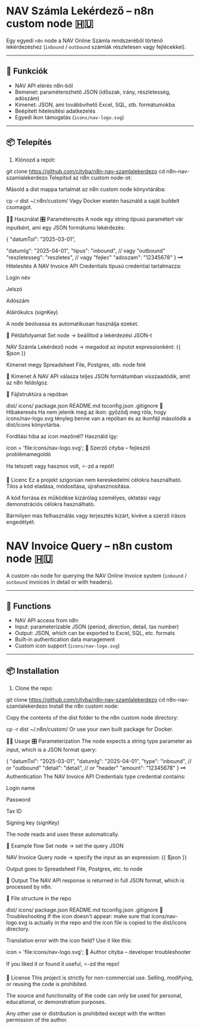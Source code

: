 # NAV Számla Lekérdező – n8n custom node 🇭🇺

Egy egyedi `n8n` node a NAV Online Számla rendszeréből történő lekérdezéshez (`inbound` / `outbound` számlák részletesen vagy fejlécekkel).

---

## 🧰 Funkciók

- NAV API elérés n8n-ből
- Bemenet: paraméterezhető JSON (időszak, irány, részletesség, adószám)
- Kimenet: JSON, ami továbbvihető Excel, SQL, stb. formátumokba
- Beépített hitelesítési adatkezelés
- Egyedi ikon támogatás (`icons/nav-logo.svg`)

---

## 📦 Telepítés

1. Klónozd a repót:


git clone https://github.com/cityba/n8n-nav-szamlalekerdezo
cd n8n-nav-szamlalekerdezo
Telepítsd az n8n custom node-ot:

Másold a dist mappa tartalmát az n8n custom node könyvtárába:

cp -r dist ~/.n8n/custom/
Vagy Docker esetén használd a saját buildelt csomagot.

🧑‍💻 Használat
🎛️ Paraméterezés
A node egy string típusú paramétert vár inputként, ami egy JSON formátumú lekérdezés:


{
  "datumTol": "2025-03-01",
  
  "datumIg": "2025-04-01",
  "tipus": "inbound",           // vagy "outbound"
  "reszletesseg": "reszletes",  // vagy "fejlec"
  "adoszam": "12345678"
}
🗝️ Hitelesítés
A NAV Invoice API Credentials típusú credential tartalmazza:

Login név

Jelszó

Adószám

Aláírókulcs (signKey)

A node beolvassa és automatikusan használja ezeket.

🧪 Példafolyamat
Set node → beállítod a lekérdezési JSON-t

NAV Számla Lekérdező node → megadod az inputot expressionként: {{ $json }}

Kimenet megy Spreadsheet File, Postgres, stb. node felé

🧾 Kimenet
A NAV API válasza teljes JSON formátumban visszaadódik, amit az n8n feldolgoz.

📁 Fájlstruktúra a repóban

dist/
icons/
package.json
README.md
tsconfig.json
.gitignore
🐞 Hibakeresés
Ha nem jelenik meg az ikon: győződj meg róla, hogy icons/nav-logo.svg tényleg benne van a repóban és az ikonfájl másolódik a dist/icons könyvtárba.

Fordítási hiba az icon mezőnél? Használd így:


icon = 'file:icons/nav-logo.svg';
👤 Szerző
cityba – fejlesztő problémamegoldó

Ha tetszett vagy hasznos volt, ⭐️-zd a repót!

📜 Licenc
Ez a projekt szigorúan nem kereskedelmi célokra használható. Tilos a kód eladása, módosítása, újrahasznosítása.

A kód forrása és működése kizárólag személyes, oktatási vagy demonstrációs célokra használható.

Bármilyen más felhasználás vagy terjesztés kizárt, kivéve a szerző írásos engedélyét.
 

# NAV Invoice Query – n8n custom node 🇭🇺

A custom `n8n` node for querying the NAV Online Invoice system (`inbound` / `outbound` invoices in detail or with headers).

---

## 🧰 Functions

- NAV API access from n8n
- Input: parameterizable JSON (period, direction, detail, tax number)
- Output: JSON, which can be exported to Excel, SQL, etc. formats
- Built-in authentication data management
- Custom icon support (`icons/nav-logo.svg`)

---

## 📦 Installation

1. Clone the repo:

git clone https://github.com/cityba/n8n-nav-szamlalekerdezo
cd n8n-nav-szamlalekerdezo
Install the n8n custom node:

Copy the contents of the dist folder to the n8n custom node directory:

cp -r dist ~/.n8n/custom/
Or use your own built package for Docker.

🧑‍💻 Usage
🎛️ Parameterization
The node expects a string type parameter as input, which is a JSON format query:

{
"datumTol": "2025-03-01",
"datumIg": "2025-04-01",
"type": "inbound", // or "outbound"
"detail": "detail", // or "header"
"amount": "12345678"
}
🗝️ Authentication
The NAV Invoice API Credentials type credential contains:

Login name

Password

Tax ID

Signing key (signKey)

The node reads and uses these automatically.

🧪 Example flow
Set node → set the query JSON

NAV Invoice Query node → specify the input as an expression: {{ $json }}

Output goes to Spreadsheet File, Postgres, etc. to node

🧾 Output
The NAV API response is returned in full JSON format, which is processed by n8n.

📁 File structure in the repo

dist/
icons/
package.json
README.md
tsconfig.json
.gitignore
🐞 Troubleshooting
If the icon doesn't appear: make sure that icons/nav-logo.svg is actually in the repo and the icon file is copied to the dist/icons directory.

Translation error with the icon field? Use it like this:

icon = 'file:icons/nav-logo.svg';
👤 Author
cityba – developer troubleshooter

If you liked it or found it useful, ⭐️-zd the repo!

📜 License
This project is strictly for non-commercial use. Selling, modifying, or reusing the code is prohibited.

The source and functionality of the code can only be used for personal, educational, or demonstration purposes.

Any other use or distribution is prohibited except with the written permission of the author.
